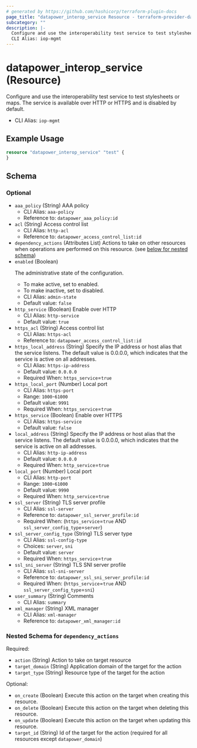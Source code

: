 ```yaml
---
# generated by https://github.com/hashicorp/terraform-plugin-docs
page_title: "datapower_interop_service Resource - terraform-provider-datapower"
subcategory: ""
description: |-
  Configure and use the interoperability test service to test stylesheets or maps. The service is available over HTTP or HTTPS and is disabled by default.
  CLI Alias: iop-mgmt
---
```


# datapower_interop_service (Resource)

Configure and use the interoperability test service to test stylesheets or maps. The service is available over HTTP or HTTPS and is disabled by default.
  - CLI Alias: `iop-mgmt`

## Example Usage

```terraform
resource "datapower_interop_service" "test" {
}
```

<!-- schema generated by tfplugindocs -->
## Schema

### Optional

- `aaa_policy` (String) AAA policy
  - CLI Alias: `aaa-policy`
  - Reference to: `datapower_aaa_policy:id`
- `acl` (String) Access control list
  - CLI Alias: `http-acl`
  - Reference to: `datapower_access_control_list:id`
- `dependency_actions` (Attributes List) Actions to take on other resources when operations are performed on this resource. (see [below for nested schema](#nestedatt--dependency_actions))
- `enabled` (Boolean) <p>The administrative state of the configuration.</p><ul><li>To make active, set to enabled.</li><li>To make inactive, set to disabled.</li></ul>
  - CLI Alias: `admin-state`
  - Default value: `false`
- `http_service` (Boolean) Enable over HTTP
  - CLI Alias: `http-service`
  - Default value: `true`
- `https_acl` (String) Access control list
  - CLI Alias: `https-acl`
  - Reference to: `datapower_access_control_list:id`
- `https_local_address` (String) Specify the IP address or host alias that the service listens. The default value is 0.0.0.0, which indicates that the service is active on all addresses.
  - CLI Alias: `https-ip-address`
  - Default value: `0.0.0.0`
  - Required When: `https_service`=`true`
- `https_local_port` (Number) Local port
  - CLI Alias: `https-port`
  - Range: `1000`-`61000`
  - Default value: `9991`
  - Required When: `https_service`=`true`
- `https_service` (Boolean) Enable over HTTPS
  - CLI Alias: `https-service`
  - Default value: `false`
- `local_address` (String) Specify the IP address or host alias that the service listens. The default value is 0.0.0.0, which indicates that the service is active on all addresses.
  - CLI Alias: `http-ip-address`
  - Default value: `0.0.0.0`
  - Required When: `http_service`=`true`
- `local_port` (Number) Local port
  - CLI Alias: `http-port`
  - Range: `1000`-`61000`
  - Default value: `9990`
  - Required When: `http_service`=`true`
- `ssl_server` (String) TLS server profile
  - CLI Alias: `ssl-server`
  - Reference to: `datapower_ssl_server_profile:id`
  - Required When: (`https_service`=`true` AND `ssl_server_config_type`=`server`)
- `ssl_server_config_type` (String) TLS server type
  - CLI Alias: `ssl-config-type`
  - Choices: `server`, `sni`
  - Default value: `server`
  - Required When: `https_service`=`true`
- `ssl_sni_server` (String) TLS SNI server profile
  - CLI Alias: `ssl-sni-server`
  - Reference to: `datapower_ssl_sni_server_profile:id`
  - Required When: (`https_service`=`true` AND `ssl_server_config_type`=`sni`)
- `user_summary` (String) Comments
  - CLI Alias: `summary`
- `xml_manager` (String) XML manager
  - CLI Alias: `xml-manager`
  - Reference to: `datapower_xml_manager:id`

<a id="nestedatt--dependency_actions"></a>
### Nested Schema for `dependency_actions`

Required:

- `action` (String) Action to take on target resource
- `target_domain` (String) Application domain of the target for the action
- `target_type` (String) Resource type of the target for the action

Optional:

- `on_create` (Boolean) Execute this action on the target when creating this resource.
- `on_delete` (Boolean) Execute this action on the target when deleting this resource.
- `on_update` (Boolean) Execute this action on the target when updating this resource.
- `target_id` (String) Id of the target for the action (required for all resources except `datapower_domain`)
